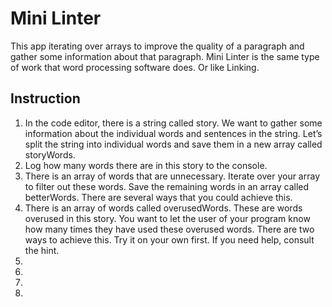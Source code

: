 # Mini Linter 


<p>
 This app iterating over arrays to improve the quality of a paragraph and gather some information about that paragraph.
 Mini Linter is the same type of work that word processing software does. Or like Linking.
</p>

<h2>Instruction</h2>

<ol>
    <li>
    In the code editor, there is a string called story. We want to gather some information about the individual words and sentences in the string. Let’s split the string into individual words and save them in a new array called storyWords.
    </li>
    <li>Log how many words there are in this story to the console.</li>
    <li>There is an array of words that are unnecessary. Iterate over your array to filter out these words. Save the remaining words in an array called betterWords. There are several ways that you could achieve this.</li>
    <li>There is an array of words called overusedWords. These are words overused in this story. You want to let the user of your program know how many times they have used these overused words. There are two ways to achieve this. Try it on your own first. If you need help, consult the hint.</li>
    <li></li>
    <li></li>
    <li></li>
    <li></li>
</ol>
